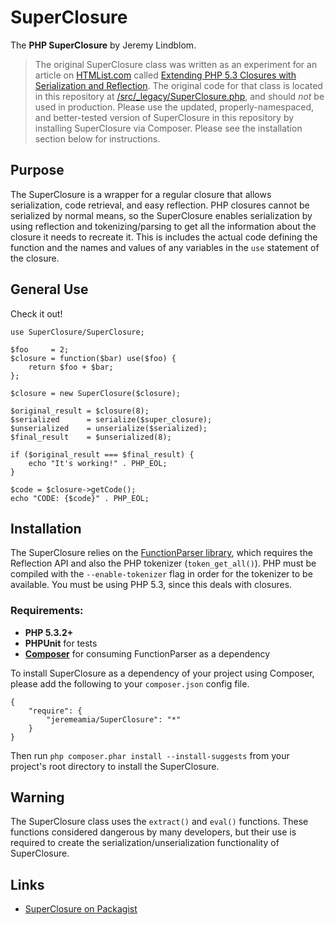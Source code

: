 # SuperClosure

The **PHP SuperClosure** by Jeremy Lindblom.

> The original SuperClosure class was written as an experiment for an article on [HTMList.com][htmlist] called
[Extending PHP 5.3 Closures with Serialization and Reflection][article]. The original code for that class is located in
this repository at [/src/_legacy/SuperClosure.php][legacy], and should *not* be used in production. Please use the
updated, properly-namespaced, and better-tested version of SuperClosure in this repository by installing SuperClosure via
Composer. Please see the installation section below for instructions.

## Purpose

The SuperClosure is a wrapper for a regular closure that allows serialization, code retrieval, and easy reflection. 
PHP closures cannot be serialized by normal means, so the SuperClosure enables serialization by using reflection and
tokenizing/parsing to get all the information about the closure it needs to recreate it. This is includes the actual
code defining the function and the names and values of any variables in the `use` statement of the closure.

## General Use

Check it out!

	use SuperClosure/SuperClosure;

	$foo     = 2;
	$closure = function($bar) use($foo) {
	    return $foo + $bar;
	};

	$closure = new SuperClosure($closure);

	$original_result = $closure(8);
	$serialized      = serialize($super_closure);
	$unserialized    = unserialize($serialized);
	$final_result    = $unserialized(8);

	if ($original_result === $final_result) {
		echo "It's working!" . PHP_EOL;
	}

	$code = $closure->getCode();
	echo "CODE: {$code}" . PHP_EOL;

## Installation

The SuperClosure relies on the [FunctionParser library][parser], which requires the Reflection API and also the PHP 
tokenizer (`token_get_all()`). PHP must be compiled with the `--enable-tokenizer` flag in order for the tokenizer to be
available. You must be using PHP 5.3, since this deals with closures.

### Requirements:

- **PHP 5.3.2+**
- **PHPUnit** for tests
- **[Composer][composer]** for consuming FunctionParser as a dependency

To install SuperClosure as a dependency of your project using Composer, please add the following to your
`composer.json` config file.

    {
        "require": {
            "jeremeamia/SuperClosure": "*"
        }
    }

Then run `php composer.phar install --install-suggests` from your project's root directory to install the SuperClosure.

## Warning

The SuperClosure class uses the `extract()` and `eval()` functions. These functions considered dangerous by many
developers, but their use is required to create the serialization/unserialization functionality of SuperClosure.

## Links

- [SuperClosure on Packagist][packagist]



[htmlist]:   http://htmlist.com
[article]:   http://www.htmlist.com/development/extending-php-5-3-closures-with-serialization-and-reflection/
[legacy]:    https://github.com/jeremeamia/super_closure/blob/master/src/_legacy/SuperClosure.php
[parser]:    https://github.com/jeremeamia/FunctionParser
[packagist]: http://packagist.org/packages/jeremeamia/SuperClosure
[composer]:  http://getcomposer.org
